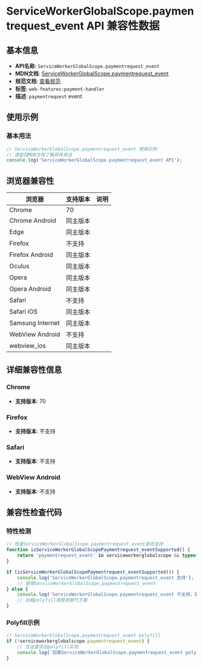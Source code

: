 # ServiceWorkerGlobalScope.paymentrequest_event API 兼容性数据

## 基本信息

- **API名称**: `ServiceWorkerGlobalScope.paymentrequest_event`
- **MDN文档**: [ServiceWorkerGlobalScope.paymentrequest_event](https://developer.mozilla.org/docs/Web/API/ServiceWorkerGlobalScope/paymentrequest_event)
- **规范文档**: [查看规范](https://w3c.github.io/payment-handler/#the-paymentrequestevent)
- **标签**: `web-features:payment-handler`
- **描述**: `paymentrequest` event

## 使用示例

### 基本用法

```javascript
// ServiceWorkerGlobalScope.paymentrequest_event 使用示例
// 请查阅MDN文档了解具体用法
console.log('ServiceWorkerGlobalScope.paymentrequest_event API');
```

## 浏览器兼容性

| 浏览器 | 支持版本 | 说明 |
|--------|----------|------|
| Chrome | 70 |  |
| Chrome Android | 同主版本 |  |
| Edge | 同主版本 |  |
| Firefox | 不支持 |  |
| Firefox Android | 同主版本 |  |
| Oculus | 同主版本 |  |
| Opera | 同主版本 |  |
| Opera Android | 同主版本 |  |
| Safari | 不支持 |  |
| Safari iOS | 同主版本 |  |
| Samsung Internet | 同主版本 |  |
| WebView Android | 不支持 |  |
| webview_ios | 同主版本 |  |

## 详细兼容性信息

### Chrome

- **支持版本**: 70

### Firefox

- **支持版本**: 不支持

### Safari

- **支持版本**: 不支持

### WebView Android

- **支持版本**: 不支持

## 兼容性检查代码

### 特性检测

```javascript
// 检查ServiceWorkerGlobalScope.paymentrequest_event是否支持
function isServiceWorkerGlobalScopePaymentrequest_eventSupported() {
    return 'paymentrequest_event' in serviceworkerglobalscope && typeof serviceworkerglobalscope.paymentrequest_event === 'function';
}

if (isServiceWorkerGlobalScopePaymentrequest_eventSupported()) {
    console.log('ServiceWorkerGlobalScope.paymentrequest_event 支持');
    // 使用ServiceWorkerGlobalScope.paymentrequest_event
} else {
    console.log('ServiceWorkerGlobalScope.paymentrequest_event 不支持，需要polyfill');
    // 加载polyfill或使用替代方案
}
```

### Polyfill示例

```javascript
// ServiceWorkerGlobalScope.paymentrequest_event polyfill
if (!serviceworkerglobalscope.paymentrequest_event) {
    // 在这里添加polyfill实现
    console.log('加载ServiceWorkerGlobalScope.paymentrequest_event polyfill');
}
```

